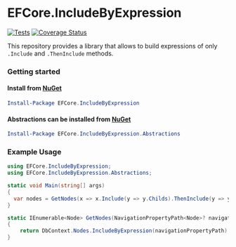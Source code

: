 # EFCore.IncludeByExpression
[![Tests](https://github.com/Hau-Hau/EFCore.IncludeByExpression/actions/workflows/test.yml/badge.svg?branch=main)](https://github.com/Hau-Hau/EFCore.IncludeByExpression/actions/workflows/test.yml)
[![Coverage Status](https://coveralls.io/repos/github/Hau-Hau/EFCore.IncludeByExpression/badge.svg)](https://coveralls.io/github/Hau-Hau/EFCore.IncludeByExpression)


This repository provides a library that allows to build expressions of only `.Include` and `.ThenInclude` methods.

### Getting started

#### Install from [NuGet](https://www.nuget.org/packages/EFCore.IncludeByExpression)

```powershell
Install-Package EFCore.IncludeByExpression  
```

#### Abstractions can be installed from [NuGet](https://www.nuget.org/packages/EFCore.IncludeByExpression.Abstractions)

```powershell
Install-Package EFCore.IncludeByExpression.Abstractions
```

### Example Usage
```csharp
using EFCore.IncludeByExpression;
using EFCore.IncludeByExpression.Abstractions;

static void Main(string[] args)
{
  var nodes = GetNodes(x => x.Include(y => y.Childs).ThenInclude(y => y.Parent));
}

static IEnumerable<Node> GetNodes(NavigationPropertyPath<Node>? navigationPropertyPath = null)
{
    return DbContext.Nodes.IncludeByExpression(navigationPropertyPath).ToList();
}
```
